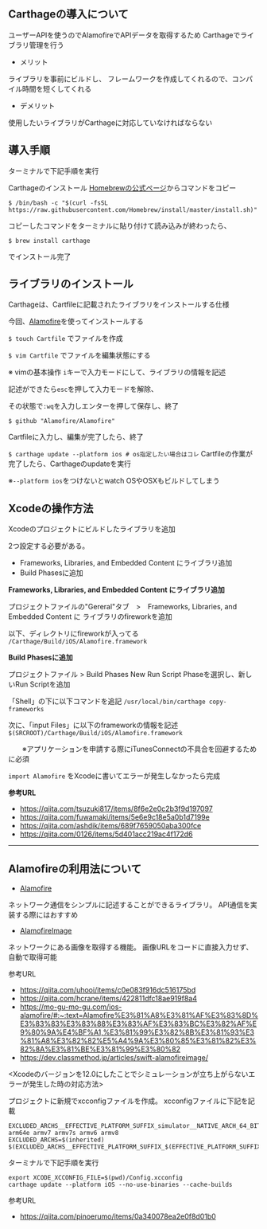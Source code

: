 Carthageの導入について
-
ユーザーAPIを使うのでAlamofireでAPIデータを取得するため
Carthageでライブラリ管理を行う

- メリット

ライブラリを事前にビルドし、
フレームワークを作成してくれるので、コンパイル時間を短くしてくれる

- デメリット

使用したいライブラリがCarthageに対応していなければならない


導入手順
-
ターミナルで下記手順を実行

Carthageのインストール
[Homebrewの公式ページ](https://brew.sh/)からコマンドをコピー

` $ /bin/bash -c "$(curl -fsSL https://raw.githubusercontent.com/Homebrew/install/master/install.sh)" `

コピーしたコマンドをターミナルに貼り付けて読み込みが終わったら、

`$ brew install carthage`

でインストール完了

ライブラリのインストール
-
Carthageは、Cartfileに記載されたライブラリをインストールする仕様

今回、[Alamofire](https://github.com/Alamofire/Alamofire)を使ってインストールする

`$ touch Cartfile`
でファイルを作成

`$ vim Cartfile`
でファイルを編集状態にする

※ vimの基本操作
`i`キーで入力モードにして、ライブラリの情報を記述

記述ができたら`esc`を押して入力モードを解除、

その状態で`:wq`を入力しエンターを押して保存し、終了

`$ github "Alamofire/Alamofire"`

Cartfileに入力し、編集が完了したら、終了

`$ carthage update --platform ios # os指定したい場合はコレ`
Cartfileの作業が完了したら、Carthageのupdateを実行

※`--platform ios`をつけないとwatch OSやOSXもビルドしてしまう

Xcodeの操作方法
-
Xcodeのプロジェクトにビルドしたライブラリを追加

2つ設定する必要がある。

- Frameworks, Libraries, and Embedded Content  にライブラリ追加
- Build Phasesに追加

__Frameworks, Libraries, and Embedded Content  にライブラリ追加__

プロジェクトファイルの"Gereral"タブ　>　Frameworks, Libraries, and Embedded Content  に
ライブラリのfireworkを追加

以下、ディレクトリにfireworkが入ってる
`/Carthage/Build/iOS/Alamofire.framework`

__Build Phasesに追加__

プロジェクトファイル > Build Phases
New Run Script Phaseを選択し、新しいRun Scriptを追加

「Shell」の下に以下コマンドを追記
`/usr/local/bin/carthage copy-frameworks`

次に、「input Files」に以下のframeworkの情報を記述
`$(SRCROOT)/Carthage/Build/iOS/Alamofire.framework`

　　※アプリケーションを申請する際にiTunesConnectの不具合を回避するために必須

`import Alamofire`
をXcodeに書いてエラーが発生しなかったら完成


**参考URL**

- https://qiita.com/tsuzuki817/items/8f6e2e0c2b3f9d197097
- https://qiita.com/fuwamaki/items/5e6e9c18e5a0b1d7199e
- https://qiita.com/ashdik/items/689f7659050aba300fce
- https://qiita.com/0126/items/5d401acc219ac4f172d6

***

Alamofireの利用法について
-
- [Alamofire](https://github.com/Alamofire/Alamofire)

ネットワーク通信をシンプルに記述することができるライブラリ。
API通信を実装する際にはおすすめ

- [AlamofireImage](https://github.com/Alamofire/AlamofireImage)

ネットワークにある画像を取得する機能。
画像URLをコードに直接入力せず、自動で取得可能

参考URL

- https://qiita.com/uhooi/items/c0e083f916dc516175bd
- https://qiita.com/hcrane/items/422811dfc18ae919f8a4
- https://mo-gu-mo-gu.com/ios-alamofire/#:~:text=Alamofire%E3%81%A8%E3%81%AF%E3%83%8D%E3%83%83%E3%83%88%E3%83%AF%E3%83%BC%E3%82%AF%E9%80%9A%E4%BF%A1,%E3%81%99%E3%82%8B%E3%81%93%E3%81%A8%E3%82%82%E5%A4%9A%E3%80%85%E3%81%82%E3%82%8A%E3%81%BE%E3%81%99%E3%80%82
- https://dev.classmethod.jp/articles/swift-alamofireimage/



<Xcodeのバージョンを12.0にしたことでシミュレーションが立ち上がらないエラーが発生した時の対応方法>

プロジェクトに新規でxcconfigファイルを作成。
xcconfigファイルに下記を記載

```
EXCLUDED_ARCHS__EFFECTIVE_PLATFORM_SUFFIX_simulator__NATIVE_ARCH_64_BIT_x86_64=arm64 arm64e armv7 armv7s armv6 armv8
EXCLUDED_ARCHS=$(inherited) $(EXCLUDED_ARCHS__EFFECTIVE_PLATFORM_SUFFIX_$(EFFECTIVE_PLATFORM_SUFFIX)__NATIVE_ARCH_64_BIT_$(NATIVE_ARCH_64_BIT))
```

ターミナルで下記手順を実行
```
export XCODE_XCCONFIG_FILE=$(pwd)/Config.xcconfig
carthage update --platform iOS --no-use-binaries --cache-builds
```


参考URL

- 	https://qiita.com/pinoerumo/items/0a340078ea2e0f8d01b0
